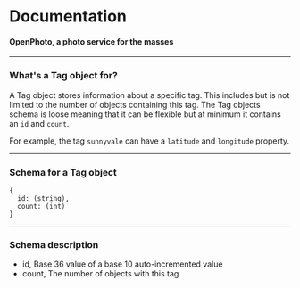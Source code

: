 Documentation
=======================
#### OpenPhoto, a photo service for the masses

----------------------------------------

### What's a Tag object for?

A Tag object stores information about a specific tag.
This includes but is not limited to the number of objects containing this tag.
The Tag objects schema is loose meaning that it can be flexible but at minimum it contains an `id` and `count`.

For example, the tag `sunnyvale` can have a `latitude` and `longitude` property.

----------------------------------------

### Schema for a Tag object

    {
      id: (string),
      count: (int)
    }

----------------------------------------

### Schema description

  * id, Base 36 value of a base 10 auto-incremented value
  * count, The number of objects with this tag

[User]: https://github.com/openphoto/frontend/blob/master/documentation/schemas/User.markdown
[Photo]: https://github.com/openphoto/frontend/blob/master/documentation/schemas/Photo.markdown
[Action]: https://github.com/openphoto/frontend/blob/master/documentation/schemas/Action.markdown
[Tag]: https://github.com/openphoto/frontend/blob/master/documentation/schemas/Tag.markdown

